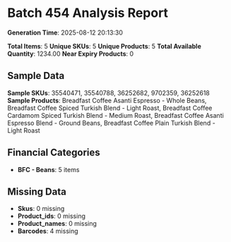 # Batch 454 Analysis Report

**Generation Time**: 2025-08-12 20:13:30

**Total Items**: 5
**Unique SKUs**: 5
**Unique Products**: 5
**Total Available Quantity**: 1234.00
**Near Expiry Products**: 0

## Sample Data
**Sample SKUs**: 35540471, 35540788, 36252682, 9702359, 36252618
**Sample Products**: Breadfast Coffee Asanti Espresso - Whole Beans, Breadfast Coffee Spiced Turkish Blend - Light Roast, Breadfast Coffee Cardamom Spiced Turkish Blend - Medium Roast, Breadfast Coffee Asanti Espresso Blend - Ground Beans, Breadfast Coffee Plain Turkish Blend - Light Roast

## Financial Categories
- **BFC - Beans**: 5 items

## Missing Data
- **Skus**: 0 missing
- **Product_ids**: 0 missing
- **Product_names**: 0 missing
- **Barcodes**: 4 missing
